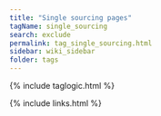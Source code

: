 ```yaml
---
title: "Single sourcing pages"
tagName: single_sourcing
search: exclude
permalink: tag_single_sourcing.html
sidebar: wiki_sidebar
folder: tags
---
```

{% include taglogic.html %}

{% include links.html %}
